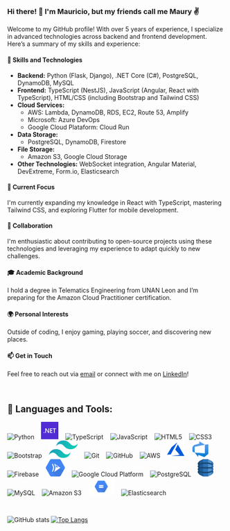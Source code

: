 ### Hi there! 👋 I'm Mauricio, but my friends call me Maury ✌️

Welcome to my GitHub profile! With over 5 years of experience, I specialize in advanced technologies across backend and frontend development. Here’s a summary of my skills and experience:

#### 🚀 Skills and Technologies

- **Backend:** Python (Flask, Django), .NET Core (C#), PostgreSQL, DynamoDB, MySQL
- **Frontend:** TypeScript (NestJS), JavaScript (Angular, React with TypeScript), HTML/CSS (including Bootstrap and Tailwind CSS)
- **Cloud Services:** 
  - AWS: Lambda, DynamoDB, RDS, EC2, Route 53, Amplify
  - Microsoft: Azure DevOps
  - Google Cloud Plataform: Cloud Run
- **Data Storage:**
  - PostgreSQL, DynamoDB, Firestore
- **File Storage:**
  - Amazon S3, Google Cloud Storage
- **Other Technologies:** WebSocket integration, Angular Material, DevExtreme, Form.io, Elasticsearch

#### 🌱 Current Focus

I'm currently expanding my knowledge in React with TypeScript, mastering Tailwind CSS, and exploring Flutter for mobile development.

#### 💼 Collaboration

I'm enthusiastic about contributing to open-source projects using these technologies and leveraging my experience to adapt quickly to new challenges.

#### 🎓 Academic Background

I hold a degree in Telematics Engineering from UNAN Leon and I’m preparing for the Amazon Cloud Practitioner certification.

#### 🌍 Personal Interests

Outside of coding, I enjoy gaming, playing soccer, and discovering new places.

#### 📫 Get in Touch

Feel free to reach out via [email](mailto:mareasperez7@gmail.com) or connect with me on [LinkedIn](https://www.linkedin.com/in/mauricio-josue-areas-perez-82b62a11a/)!

<br />

## 🧰 Languages and Tools:

<img src="https://img.icons8.com/color/48/000000/python.png" alt="Python" height="40" /> &nbsp;&nbsp;
<img src="./dot-net.png" alt=".NET Core" height="40" /> &nbsp;&nbsp;
<img src="https://img.icons8.com/color/48/000000/typescript.png" alt="TypeScript" height="40" /> &nbsp;&nbsp;
<img src="https://img.icons8.com/color/48/000000/javascript.png" alt="JavaScript" height="40" /> &nbsp;&nbsp;
<img src="https://img.icons8.com/color/48/000000/html-5.png" alt="HTML5" height="40" /> &nbsp;&nbsp;
<img src="https://img.icons8.com/color/48/000000/css3.png" alt="CSS3" height="40" /> &nbsp;&nbsp;
<img src="https://img.icons8.com/color/48/000000/bootstrap.png" alt="Bootstrap" height="40" /> &nbsp;&nbsp;
<img src="./tailwind-css-icon.png" alt="Tailwind CSS" height="40" /> &nbsp;&nbsp;
<img src="https://img.icons8.com/color/48/000000/git.png" alt="Git" height="40" /> &nbsp;&nbsp;
<img src="https://img.icons8.com/material-outlined/24/000000/github.png" alt="GitHub" height="40" /> &nbsp;&nbsp;
<img src="https://img.icons8.com/color/48/000000/amazon-web-services.png" alt="AWS" height="40" /> &nbsp;&nbsp;
<img src="./microsoft-azure.webp" alt="Microsoft Azure" height="40" /> &nbsp;&nbsp;
<img src="./azure-devops.png" alt="Azure DevOps" height="40" /> &nbsp;&nbsp;
<img src="https://img.icons8.com/color/48/000000/firebase.png" alt="Firebase" height="40" /> &nbsp;&nbsp;
<img src="./google-cloud-run.png" alt="Google Cloud Run" height="40" /> &nbsp;&nbsp;
<img src="https://img.icons8.com/color/48/000000/google-cloud-platform.png" alt="Google Cloud Platform" height="40" /> &nbsp;&nbsp;
<img src="https://img.icons8.com/color/48/000000/postgreesql.png" alt="PostgreSQL" height="40" /> &nbsp;&nbsp;
<img src="./aws-dynamodb.png" alt="DynamoDB" height="40" /> &nbsp;&nbsp;
<img src="https://img.icons8.com/color/48/000000/mysql-logo.png" alt="MySQL" height="40" /> &nbsp;&nbsp;
<img src="https://img.icons8.com/color/48/000000/amazon-s3.png" alt="Amazon S3" height="40" /> &nbsp;&nbsp;
<img src="./google-storage.png" alt="Google Cloud Storage" height="40" /> &nbsp;&nbsp;
<img src="https://img.icons8.com/color/48/000000/elasticsearch.png" alt="Elasticsearch" height="40" />

<br />

![GitHub stats](https://starts-kappa.vercel.app/api?username=mareasperez&show_icons=true&theme=dracula&count_private=true)
[![Top Langs](https://starts-kappa.vercel.app/api/top-langs/?username=mareasperez&langs_count=10&layout=compact)](https://github.com/mareasperez/github-readme-stats)
